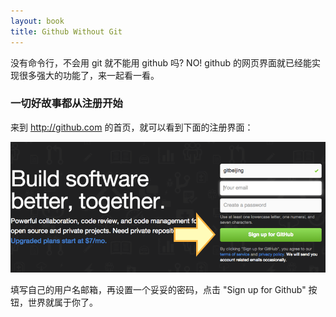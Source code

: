 ```yaml
---
layout: book
title: Github Without Git
---
```


没有命令行，不会用 git 就不能用 github 吗? NO! github 的网页界面就已经能实现很多强大的功能了，来一起看一看。

### 一切好故事都从注册开始

来到 <http://github.com> 的首页，就可以看到下面的注册界面：

![](images/02-signup.png)

填写自己的用户名邮箱，再设置一个妥妥的密码，点击 "Sign up for Github" 按钮，世界就属于你了。


<!-- 可以通过 web 的美观界面，让大家对仓库，历史，版本，patch ， commit ... 先有一个基本的概念 -->
  <!--  为引出 git 的本地操作打下基础。 -->
  <!-- 因为最基础的 github 使用是只需要浏览器的，这样就可以浏览下载代码并且可以发简单的 PR 了 -->
